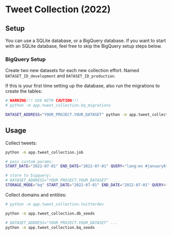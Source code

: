 # Tweet Collection (2022)

## Setup

You can use a SQLite database, or a BigQuery database. If you want to start with an SQLite database, feel free to skip the BigQuery setup steps below.

### BigQuery Setup

Create two new datasets for each new collection effort. Named `DATASET_ID_development` and `DATASET_ID_production`.


If this is your first time setting up the database, also run the migrations to create the tables:

```sh
# WARNING!!! USE WITH CAUTION!!!
# python -m app.tweet_collection.bq_migrations

DATASET_ADDRESS="YOUR_PROJECT.YOUR_DATASET" python -m app.tweet_collection.bq_migrations
```




## Usage

Collect tweets:

```sh
python -m app.tweet_collection.job

# pass custom params:
START_DATE="2022-07-01" END_DATE="2022-07-01" QUERY="lang:en #january6thcommittee" PAGE_LIMIT=3 python -m app.tweet_collection.job

# store to bigquery:
# DATASET_ADDRESS="YOUR_PROJECT.YOUR_DATASET"  ...
STORAGE_MODE="bq" START_DATE="2022-07-01" END_DATE="2022-07-01" QUERY="lang:en #january6thcommittee" PAGE_LIMIT=3 python -m app.tweet_collection.job
```


Collect domains and entities:


```sh
# python -m app.tweet_collection.twitterdev

python -m app.tweet_collection.db_seeds

# DATASET_ADDRESS="YOUR_PROJECT.YOUR_DATASET" ...
python -m app.tweet_collection.bq_seeds
```
